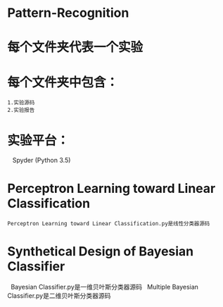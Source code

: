 # Pattern-Recognition
# 每个文件夹代表一个实验
# 每个文件夹中包含：
    1.实验源码
    2.实验报告
# 实验平台：
    Spyder (Python 3.5)
# Perceptron Learning toward Linear Classification
    Perceptron Learning toward Linear Classification.py是线性分类器源码
# Synthetical Design of Bayesian Classifier
    Bayesian Classifier.py是一维贝叶斯分类器源码
    Multiple Bayesian Classifier.py是二维贝叶斯分类器源码

